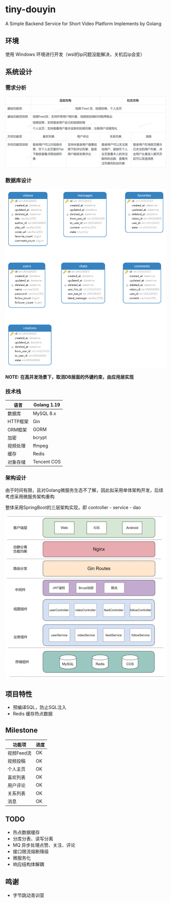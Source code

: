 # tiny-douyin
A Simple Backend Service for Short Video Platform Implements by Golang

## 环境
使用 Windows 环境进行开发（wsl的ip问题没能解决，关机后ip会变）

## 系统设计
### 需求分析
![img.png](resource/pic/img.png)
### 数据库设计
![img.png](resource/pic/db_design.png)

**NOTE: 在高并发场景下，取消DB层面的外键约束，由应用层实现**

### 技术栈
| 语言     | Golang 1.19 |
|--------|-------------|
| 数据库    | MySQL 8.x   |
| HTTP框架 | Gin         |
| ORM框架  | GORM        |
| 加密     | bcrypt      |
| 视频处理   | ffmpeg      |
| 缓存     | Redis       |
| 对象存储   | Tencent COS |

### 架构设计
由于时间有限，且对Golang微服务生态不了解，因此拟采用单体架构开发，后续考虑采用微服务架构重构

整体采用SpringBoot的三层架构实现，即 controller - service - dao

![img.png](resource/pic/arch.png)


## 项目特性
- 预编译SQL，防止SQL注入
- Redis 缓存热点数据

## Milestone

| 功能项     | 进度  |
|---------|-----|
| 视频Feed流 | OK  |
| 视频投稿    | OK  |
| 个人主页    | OK  |
| 喜欢列表    | OK  |
| 用户评论    | OK  |
| 关系列表    | OK  |
| 消息      | OK  |

## TODO
- 热点数据缓存
- 分库分表、读写分离
- MQ 异步处理点赞、关注、评论
- 接口限流熔断降级
- 微服务化
- 响应结构体解耦

## 鸣谢
- 字节跳动青训营
